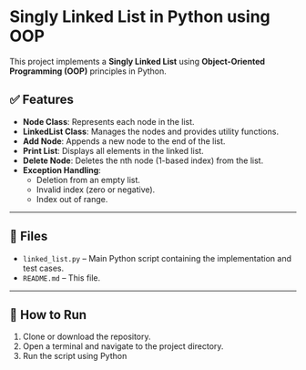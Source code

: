# Singly Linked List in Python using OOP

This project implements a **Singly Linked List** using **Object-Oriented Programming (OOP)** principles in Python.

## ✅ Features

- **Node Class**: Represents each node in the list.
- **LinkedList Class**: Manages the nodes and provides utility functions.
- **Add Node**: Appends a new node to the end of the list.
- **Print List**: Displays all elements in the linked list.
- **Delete Node**: Deletes the nth node (1-based index) from the list.
- **Exception Handling**:
  - Deletion from an empty list.
  - Invalid index (zero or negative).
  - Index out of range.

---

## 📁 Files

- `linked_list.py` – Main Python script containing the implementation and test cases.
- `README.md` – This file.

---

## 🚀 How to Run

1. Clone or download the repository.
2. Open a terminal and navigate to the project directory.
3. Run the script using Python
